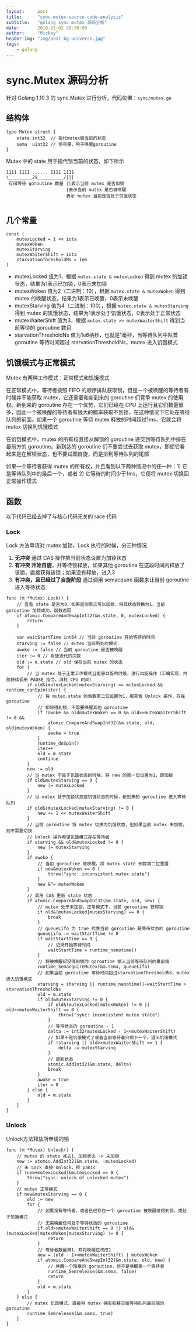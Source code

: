 ```yaml
---
layout:     post
title:      "sync-mutex-source-code-analysis"
subtitle:   "golang sync mutex 源码分析"
date:       2018-11-02 20:30:00
author:     "Mickey"
header-img: "img/post-bg-universe.jpg"
tags:
    - golang
---
```


# sync.Mutex 源码分析

针对 Golang 1.10.3 的 sync.Mutex 进行分析，代码位置：`sync/mutex.go`

## 结构体

```
type Mutex struct {
	state int32  // 指代mutex锁当前的状态
	sema  uint32 // 信号量，用于唤醒goroutine
}
```

Mutex 中的 state 用于指代锁当前的状态，如下所示

```
1111 1111 ...... 1111 1111
\_________29__________/|||
 存储等待 goroutine 数量 ||表示当前 mutex 是否加锁
                       |表示当前 mutex 是否被唤醒
                       表示 mutex 当前是否处于饥饿状态
                   	
```

## 几个常量

```
const (
	mutexLocked = 1 << iota
	mutexWoken
	mutexStarving
	mutexWaiterShift = iota
	starvationThresholdNs = 1e6
)
```

* mutexLocked 值为1，根据 `mutex.state & mutexLocked` 得到 mutex 的加锁状态，结果为1表示已加锁，0表示未加锁
* mutexWoken 值为2（二进制：10），根据 `mutex.state & mutexWoken` 得到 mutex 的唤醒状态，结果为1表示已唤醒，0表示未唤醒
* mutexStarving 值为4（二进制：100），根据 `mutex.state & mutexStarving` 得到 mutex 的饥饿状态，结果为1表示处于饥饿状态，0表示处于正常状态
* mutexWaiterShift 值为3，根据 `mutex.state >> mutexWaiterShift` 得到当前等待的 goroutine 数目
* starvationThresholdNs 值为1e6纳秒，也就是1毫秒，当等待队列中队首 goroutine 等待时间超过 starvationThresholdNs，mutex 进入饥饿模式

## 饥饿模式与正常模式

Mutex 有两种工作模式：正常模式和饥饿模式

在正常模式中，等待者按照 FIFO 的顺序排队获取锁，但是一个被唤醒的等待者有时候并不能获取 mutex，它还需要和新到来的 goroutine 们竞争 mutex 的使用权。新到来的 goroutine 存在一个优势，它们已经在 CPU 上运行且它们数量很多，因此一个被唤醒的等待者有很大的概率获取不到锁，在这种情况下它处在等待队列的前面。如果一个 goroutine 等待 mutex 释放的时间超过1ms，它就会将 mutex 切换到饥饿模式

在饥饿模式中，mutex 的所有权直接从解锁的 goroutine 递交到等待队列中排在最前方的 goroutine。新到达的 goroutine 们不要尝试去获取 mutex，即使它看起来是在解锁状态，也不要试图自旋，而是排到等待队列的尾部

如果一个等待者获得 mutex 的所有权，并且看到以下两种情况中的任一种：1) 它是等待队列中的最后一个，或者 2) 它等待的时间少于1ms，它便将 mutex 切换回正常操作模式

## 函数

以下代码已经去掉了与核心代码无关的 race 代码

### Lock

Lock 方法申请对 mutex 加锁，Lock 执行的时候，分三种情况

1. **无冲突** 通过 CAS 操作把当前状态设置为加锁状态
2. **有冲突 开始自旋**，并等待锁释放，如果其他 goroutine 在这段时间内释放了该锁，直接获得该锁；如果没有释放，进入3
3. **有冲突，且已经过了自旋阶段** 通过调用 semacquire 函数来让当前 goroutine 进入等待状态

```
func (m *Mutex) Lock() {
	// 查看 state 是否为0，如果是则表示可以加锁，将其状态转换为1，当前 goroutine 加锁成功，函数返回
	if atomic.CompareAndSwapInt32(&m.state, 0, mutexLocked) {
		return
	}

	var waitStartTime int64 // 当前 goroutine 开始等待的时间
	starving := false // mutex 当前所处的模式
	awoke := false // 当前 goroutine 是否被唤醒
	iter := 0 // 自旋迭代的次数
	old := m.state // old 保存当前 mutex 的状态
	for {
		// 当 mutex 处于正常工作模式且能够自旋的时候，进行自旋操作（汇编实现，内部持续调用 PAUSE 指令，消耗 CPU 时间）
		if old&(mutexLocked|mutexStarving) == mutexLocked && runtime_canSpin(iter) {
			// 将 mutex.state 的倒数第二位设置为1，用来告 Unlock 操作，存在 goroutine
			// 即将得到锁，不需要唤醒其他 goroutine
			if !awoke && old&mutexWoken == 0 && old>>mutexWaiterShift != 0 &&
				atomic.CompareAndSwapInt32(&m.state, old, old|mutexWoken) {
				awoke = true
			}
			runtime_doSpin()
			iter++
			old = m.state
			continue
		}
		new := old
		// 当 mutex 不处于饥饿状态的时候，将 new 的第一位设置为1，即加锁
		if old&mutexStarving == 0 {
			new |= mutexLocked
		}
		// 当 mutex 处于加锁状态或饥饿状态的时候，新到来的 goroutine 进入等待队列
		if old&(mutexLocked|mutexStarving) != 0 {
			new += 1 << mutexWaiterShift
		}
		// 当前 goroutine 将 mutex 切换为饥饿状态，但如果当前 mutex 未加锁，则不需要切换
		// Unlock 操作希望饥饿模式存在等待者
		if starving && old&mutexLocked != 0 {
			new |= mutexStarving
		}
		if awoke {
			// 当前 goroutine 被唤醒，将 mutex.state 倒数第二位重置
			if new&mutexWoken == 0 {
				throw("sync: inconsistent mutex state")
			}
			new &^= mutexWoken
		}
		// 调用 CAS 更新 state 状态
		if atomic.CompareAndSwapInt32(&m.state, old, new) {
			// mutex 处于未加锁，正常模式下，当前 goroutine 获得锁
			if old&(mutexLocked|mutexStarving) == 0 {
				break
			}
			// queueLifo 为 true 代表当前 goroutine 是等待状态的 goroutine
			queueLifo := waitStartTime != 0
			if waitStartTime == 0 {
				// 记录开始等待时间
				waitStartTime = runtime_nanotime()
			}
			// 将被唤醒却没得到锁的 goroutine 插入当前等待队列的最前端
			runtime_SemacquireMutex(&m.sema, queueLifo)
			// 如果当前 goroutine 等待时间超过starvationThresholdNs，mutex 进入饥饿模式
			starving = starving || runtime_nanotime()-waitStartTime > starvationThresholdNs
			old = m.state
			if old&mutexStarving != 0 {
				if old&(mutexLocked|mutexWoken) != 0 || old>>mutexWaiterShift == 0 {
					throw("sync: inconsistent mutex state")
				}
				// 等待状态的 goroutine - 1
				delta := int32(mutexLocked - 1<<mutexWaiterShift)
				// 如果不是饥饿模式了或者当前等待着只剩下一个，退出饥饿模式
				if !starving || old>>mutexWaiterShift == 1 {
					delta -= mutexStarving
				}
				// 更新状态
				atomic.AddInt32(&m.state, delta)
				break
			}
			awoke = true
			iter = 0
		} else {
			old = m.state
		}
	}
}
```

### Unlock

Unlock方法释放所申请的锁

```
func (m *Mutex) Unlock() {
	// mutex 的 state 减去1，加锁状态 -> 未加锁
	new := atomic.AddInt32(&m.state, -mutexLocked)
	// 未 Lock 直接 Unlock，报 panic
	if (new+mutexLocked)&mutexLocked == 0 {
		throw("sync: unlock of unlocked mutex")
	}
	// mutex 正常模式
	if new&mutexStarving == 0 {
		old := new
		for {
			// 如果没有等待者，或者已经存在一个 goroutine 被唤醒或得到锁，或处于饥饿模式
			// 无需唤醒任何处于等待状态的 goroutine
			if old>>mutexWaiterShift == 0 || old&(mutexLocked|mutexWoken|mutexStarving) != 0 {
				return
			}
			// 等待者数量减1，并将唤醒位改成1
			new = (old - 1<<mutexWaiterShift) | mutexWoken
			if atomic.CompareAndSwapInt32(&m.state, old, new) {
				// 唤醒一个阻塞的 goroutine，但不是唤醒第一个等待者
				runtime_Semrelease(&m.sema, false)
				return
			}
			old = m.state
		}
	} else {
		// mutex 饥饿模式，直接将 mutex 拥有权移交给等待队列最前端的 goroutine
		runtime_Semrelease(&m.sema, true)
	}
}
```
